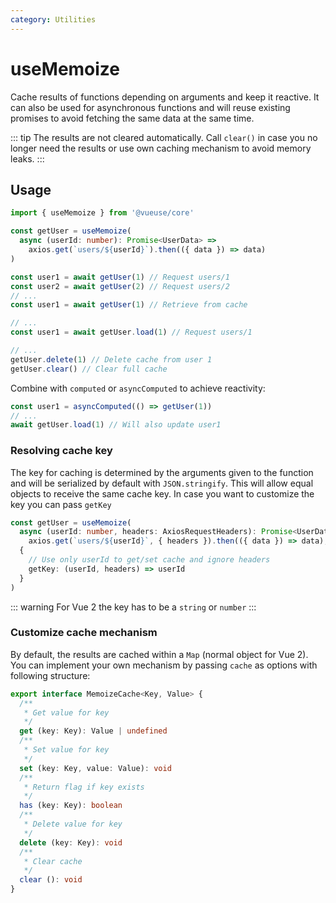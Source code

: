 ```yaml
---
category: Utilities
---
```


# useMemoize

Cache results of functions depending on arguments and keep it reactive. It can also be used for asynchronous functions and will reuse existing promises to avoid fetching the same data at the same time.

::: tip
The results are not cleared automatically. Call `clear()` in case you no longer need the results or use own caching mechanism to avoid memory leaks.
:::

## Usage

```ts
import { useMemoize } from '@vueuse/core'

const getUser = useMemoize(
  async (userId: number): Promise<UserData> =>
    axios.get(`users/${userId}`).then(({ data }) => data)
)

const user1 = await getUser(1) // Request users/1
const user2 = await getUser(2) // Request users/2
// ...
const user1 = await getUser(1) // Retrieve from cache

// ...
const user1 = await getUser.load(1) // Request users/1

// ...
getUser.delete(1) // Delete cache from user 1
getUser.clear() // Clear full cache
```

Combine with `computed` or `asyncComputed` to achieve reactivity:

```ts
const user1 = asyncComputed(() => getUser(1))
// ...
await getUser.load(1) // Will also update user1
```

### Resolving cache key

The key for caching is determined by the arguments given to the function and will be serialized by default with `JSON.stringify`.
This will allow equal objects to receive the same cache key. In case you want to customize the key you can pass `getKey`

```ts
const getUser = useMemoize(
  async (userId: number, headers: AxiosRequestHeaders): Promise<UserData> =>
    axios.get(`users/${userId}`, { headers }).then(({ data }) => data),
  {
    // Use only userId to get/set cache and ignore headers
    getKey: (userId, headers) => userId
  }
)
```

::: warning
For Vue 2 the key has to be a `string` or `number`
:::

### Customize cache mechanism
By default, the results are cached within a `Map` (normal object for Vue 2). You can implement your own mechanism by passing `cache` as options with following structure:
```ts
export interface MemoizeCache<Key, Value> {
  /**
   * Get value for key
   */
  get (key: Key): Value | undefined
  /**
   * Set value for key
   */
  set (key: Key, value: Value): void
  /**
   * Return flag if key exists
   */
  has (key: Key): boolean
  /**
   * Delete value for key
   */
  delete (key: Key): void
  /**
   * Clear cache
   */
  clear (): void
}
```
